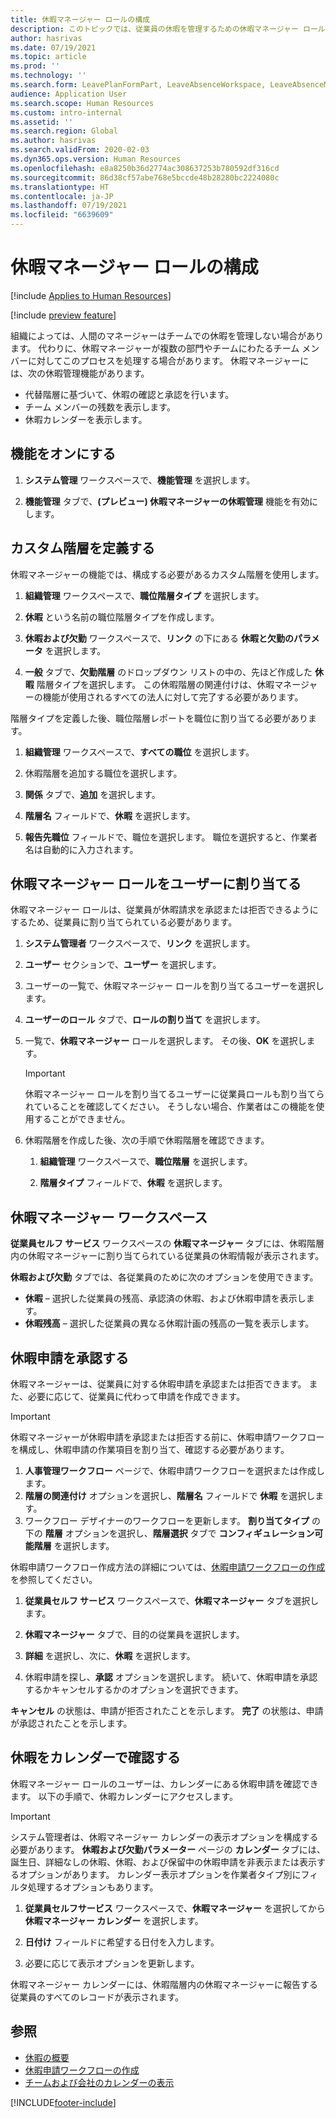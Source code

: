 ```yaml
---
title: 休暇マネージャー ロールの構成
description: このトピックでは、従業員の休暇を管理するための休暇マネージャー ロールを設定する方法について説明します。
author: hasrivas
ms.date: 07/19/2021
ms.topic: article
ms.prod: ''
ms.technology: ''
ms.search.form: LeavePlanFormPart, LeaveAbsenceWorkspace, LeaveAbsenceManager
audience: Application User
ms.search.scope: Human Resources
ms.custom: intro-internal
ms.assetid: ''
ms.search.region: Global
ms.author: hasrivas
ms.search.validFrom: 2020-02-03
ms.dyn365.ops.version: Human Resources
ms.openlocfilehash: e8a8250b36d2774ac308637253b780592df316cd
ms.sourcegitcommit: 86d38cf57abe768e5bccde48b28280bc2224080c
ms.translationtype: HT
ms.contentlocale: ja-JP
ms.lasthandoff: 07/19/2021
ms.locfileid: "6639609"
---
```

# <a name="configure-the-absence-manager-role"></a>休暇マネージャー ロールの構成

[!include [Applies to Human Resources](../includes/applies-to-hr.md)]

[!include [preview feature](./includes/preview-feature.md)]

組織によっては、人間のマネージャーはチームでの休暇を管理しない場合があります。 代わりに、休暇マネージャーが複数の部門やチームにわたるチーム メンバーに対してこのプロセスを処理する場合があります。 休暇マネージャーには、次の休暇管理機能があります。

- 代替階層に基づいて、休暇の確認と承認を行います。
- チーム メンバーの残数を表示します。
- 休暇カレンダーを表示します。

## <a name="turn-on-the-feature"></a>機能をオンにする

1. **システム管理** ワークスペースで、**機能管理** を選択します。

2. **機能管理** タブで、**(プレビュー) 休暇マネージャーの休暇管理** 機能を有効にします。

## <a name="define-a-custom-hierarchy"></a>カスタム階層を定義する

休暇マネージャーの機能では、構成する必要があるカスタム階層を使用します。

1. **組織管理** ワークスペースで、**職位階層タイプ** を選択します。

2. **休暇** という名前の職位階層タイプを作成します。

3. **休暇および欠勤** ワークスペースで、**リンク** の下にある **休暇と欠勤のパラメータ** を選択します。

4. **一般** タブで、**欠勤階層** のドロップダウン リストの中の、先ほど作成した **休暇** 階層タイプを選択します。 この休暇階層の関連付けは、休暇マネージャーの機能が使用されるすべての法人に対して完了する必要があります。

階層タイプを定義した後、職位階層レポートを職位に割り当てる必要があります。

1. **組織管理** ワークスペースで、**すべての職位** を選択します。

2. 休暇階層を追加する職位を選択します。

3. **関係** タブで、**追加** を選択します。

4. **階層名** フィールドで、**休暇** を選択します。

5. **報告先職位** フィールドで、職位を選択します。 職位を選択すると、作業者名は自動的に入力されます。

## <a name="assign-the-absence-manager-role-to-a-user"></a>休暇マネージャー ロールをユーザーに割り当てる

休暇マネージャー ロールは、従業員が休暇請求を承認または拒否できるようにするため、従業員に割り当てられている必要があります。

1. **システム管理者** ワークスペースで、**リンク** を選択します。

2. **ユーザー** セクションで、**ユーザー** を選択します。

3. ユーザーの一覧で、休暇マネージャー ロールを割り当てるユーザーを選択します。

4. **ユーザーのロール** タブで、**ロールの割り当て** を選択します。

5. 一覧で、**休暇マネージャー** ロールを選択します。 その後、**OK** を選択します。

    > [!IMPORTANT]
    > 休暇マネージャー ロールを割り当てるユーザーに従業員ロールも割り当てられていることを確認してください。 そうしない場合、作業者はこの機能を使用することができません。

6. 休暇階層を作成した後、次の手順で休暇階層を確認できます。

    1. **組織管理** ワークスペースで、**職位階層** を選択します。
    
    2. **階層タイプ** フィールドで、**休暇** を選択します。

## <a name="absence-manager-workspace"></a>休暇マネージャー ワークスペース

**従業員セルフ サービス** ワークスペースの **休暇マネージャー** タブには、休暇階層内の休暇マネージャーに割り当てられている従業員の休暇情報が表示されます。

**休暇および欠勤** タブでは、各従業員のために次のオプションを使用できます。

- **休暇** – 選択した従業員の残高、承認済の休暇、および休暇申請を表示します。
- **休暇残高** – 選択した従業員の異なる休暇計画の残高の一覧を表示します。

## <a name="approve-time-off-requests"></a>休暇申請を承認する

休暇マネージャーは、従業員に対する休暇申請を承認または拒否できます。 また、必要に応じて、従業員に代わって申請を作成できます。

> [!IMPORTANT]
> 休暇マネージャーが休暇申請を承認または拒否する前に、休暇申請ワークフローを構成し、休暇申請の作業項目を割り当て、確認する必要があります。
>
> 1. **人事管理ワークフロー** ページで、休暇申請ワークフローを選択または作成します。
> 2. **階層の関連付け** オプションを選択し、**階層名** フィールドで **休暇** を選択します。
> 3. ワークフロー デザイナーのワークフローを更新します。 **割り当てタイプ** の下の **階層** オプションを選択し、**階層選択** タブで **コンフィギュレーション可能階層** を選択します。
>
> 休暇申請ワークフロー作成方法の詳細については、[休暇申請ワークフローの作成](hr-leave-and-absence-workflow.md) を参照してください。

1. **従業員セルフ サービス** ワークスペースで、**休暇マネージャー** タブを選択します。

2. **休暇マネージャー** タブで、目的の従業員を選択します。

3. **詳細** を選択し、次に、**休暇** を選択します。

4. 休暇申請を探し、**承認** オプションを選択します。 続いて、休暇申請を承認するかキャンセルするかのオプションを選択できます。

**キャンセル** の状態は、申請が拒否されたことを示します。 **完了** の状態は、申請が承認されたことを示します。

## <a name="view-time-off-in-the-calendar"></a>休暇をカレンダーで確認する

休暇マネージャー ロールのユーザーは、カレンダーにある休暇申請を確認できます。 以下の手順で、休暇カレンダーにアクセスします。

> [!IMPORTANT]
> システム管理者は、休暇マネージャー カレンダーの表示オプションを構成する必要があります。 **休暇および欠勤パラメーター** ページの **カレンダー** タブには、誕生日、詳細なしの休暇、休暇、および保留中の休暇申請を非表示または表示するオプションがあります。 カレンダー表示オプションを作業者タイプ別にフィルタ処理するオプションもあります。

1. **従業員セルフサービス** ワークスペースで、**休暇マネージャー** を選択してから **休暇マネージャー カレンダー** を選択します。

2. **日付け** フィールドに希望する日付を入力します。

3. 必要に応じて表示オプションを更新します。

休暇マネージャー カレンダーには、休暇階層内の休暇マネージャーに報告する従業員のすべてのレコードが表示されます。

## <a name="see-also"></a>参照

- [休暇の概要](hr-leave-and-absence-overview.md)
- [休暇申請ワークフローの作成](hr-leave-and-absence-workflow.md)
- [チームおよび会社のカレンダーの表示](hr-employee-self-service-calendar.md)

[!INCLUDE[footer-include](../includes/footer-banner.md)]
